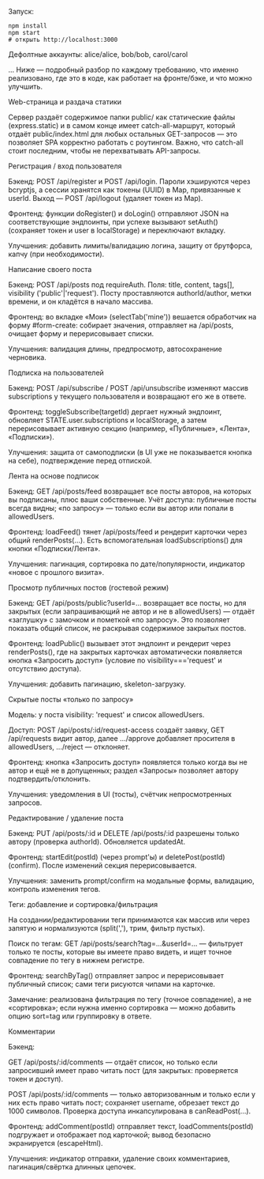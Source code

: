 Запуск:
```
npm install
npm start
# открыть http://localhost:3000
```
Дефолтные аккаунты: alice/alice, bob/bob, carol/carol

...
Ниже — подробный разбор по каждому требованию, что именно реализовано, где это в коде, как работает на фронте/бэке, и что можно улучшить.

Web-страница и раздача статики

Сервер раздаёт содержимое папки public/ как статические файлы (express.static) и в самом конце имеет catch-all-маршрут, который отдаёт public/index.html для любых остальных GET-запросов — это позволяет SPA корректно работать с роутингом. Важно, что catch-all стоит последним, чтобы не перехватывать API-запросы.

Регистрация / вход пользователя

Бэкенд: POST /api/register и POST /api/login. Пароли хэшируются через bcryptjs, а сессии хранятся как токены (UUID) в Map, привязанные к userId. Выход — POST /api/logout (удаляет токен из Map).

Фронтенд: функции doRegister() и doLogin() отправляют JSON на соответствующие эндпоинты, при успехе вызывают setAuth() (сохраняет токен и user в localStorage) и переключают вкладку.

Улучшения: добавить лимиты/валидацию логина, защиту от брутфорса, капчу (при необходимости).

Написание своего поста

Бэкенд: POST /api/posts под requireAuth. Поля: title, content, tags[], visibility ('public'|'request'). Посту проставляются authorId/author, метки времени, и он кладётся в начало массива.

Фронтенд: во вкладке «Мои» (selectTab('mine')) вешается обработчик на форму #form-create: собирает значения, отправляет на /api/posts, очищает форму и перерисовывает списки.

Улучшения: валидация длины, предпросмотр, автосохранение черновика.

Подписка на пользователей

Бэкенд: POST /api/subscribe / POST /api/unsubscribe изменяют массив subscriptions у текущего пользователя и возвращают его же в ответе.

Фронтенд: toggleSubscribe(targetId) дергает нужный эндпоинт, обновляет STATE.user.subscriptions и localStorage, а затем перерисовывает активную секцию (например, «Публичные», «Лента», «Подписки»).

Улучшения: защита от самоподписки (в UI уже не показывается кнопка на себе), подтверждение перед отпиской.

Лента на основе подписок

Бэкенд: GET /api/posts/feed возвращает все посты авторов, на которых вы подписаны, плюс ваши собственные. Учёт доступа: публичные посты всегда видны; «по запросу» — только если вы автор или попали в allowedUsers.

Фронтенд: loadFeed() тянет /api/posts/feed и рендерит карточки через общий renderPosts(...). Есть вспомогательная loadSubscriptions() для кнопки «Подписки/Лента».

Улучшения: пагинация, сортировка по дате/популярности, индикатор «новое с прошлого визита».

Просмотр публичных постов (гостевой режим)

Бэкенд: GET /api/posts/public?userId=... возвращает все посты, но для закрытых (если запрашивающий не автор и не в allowedUsers) — отдаёт «заглушку» с замочком и пометкой «по запросу». Это позволяет показать общий список, не раскрывая содержимое закрытых постов.

Фронтенд: loadPublic() вызывает этот эндпоинт и рендерит через renderPosts(), где на закрытых карточках автоматически появляется кнопка «Запросить доступ» (условие по visibility==='request' и отсутствию доступа).

Улучшения: добавить пагинацию, skeleton-загрузку.

Скрытые посты «только по запросу»

Модель: у поста visibility: 'request' и список allowedUsers.

Доступ: POST /api/posts/:id/request-access создаёт заявку, GET /api/requests видит автор, далее .../approve добавляет просителя в allowedUsers, .../reject — отклоняет.

Фронтенд: кнопка «Запросить доступ» появляется только когда вы не автор и ещё не в допущенных; раздел «Запросы» позволяет автору подтвердить/отклонить.

Улучшения: уведомления в UI (тосты), счётчик непросмотренных запросов.

Редактирование / удаление поста

Бэкенд: PUT /api/posts/:id и DELETE /api/posts/:id разрешены только автору (проверка authorId). Обновляется updatedAt.

Фронтенд: startEdit(postId) (через prompt'ы) и deletePost(postId) (confirm). После изменений секция перерисовывается.

Улучшения: заменить prompt/confirm на модальные формы, валидацию, контроль изменения тегов.

Теги: добавление и сортировка/фильтрация

На создании/редактировании теги принимаются как массив или через запятую и нормализуются (split(','), трим, фильтр пустых).

Поиск по тегам: GET /api/posts/search?tag=...&userId=... — фильтрует только те посты, которые вы имеете право видеть, и ищет точное совпадение по тегу в нижнем регистре.

Фронтенд: searchByTag() отправляет запрос и перерисовывает публичный список; сами теги рисуются чипами на карточке.

Замечание: реализована фильтрация по тегу (точное совпадение), а не «сортировка»; если нужна именно сортировка — можно добавить опцию sort=tag или группировку в ответе.

Комментарии

Бэкенд:

GET /api/posts/:id/comments — отдаёт список, но только если запросивший имеет право читать пост (для закрытых: проверяется токен и доступ).

POST /api/posts/:id/comments — только авторизованным и только если у них есть право читать пост; сохраняет username, обрезает текст до 1000 символов.
Проверка доступа инкапсулирована в canReadPost(...).

Фронтенд: addComment(postId) отправляет текст, loadComments(postId) подгружает и отображает под карточкой; вывод безопасно экранируется (escapeHtml).

Улучшения: индикатор отправки, удаление своих комментариев, пагинация/свёртка длинных цепочек.
